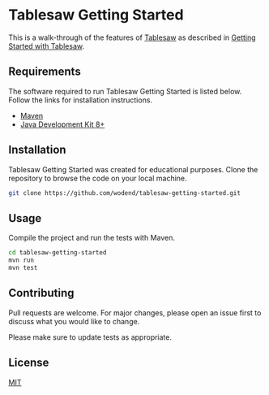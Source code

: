 # Tablesaw Getting Started

This is a walk-through of the features of
[Tablesaw](https://jtablesaw.github.io/tablesaw/) as described in
[Getting Started with Tablesaw](https://jtablesaw.github.io/tablesaw/gettingstarted.html).

## Requirements

The software required to run Tablesaw Getting Started is listed below. Follow
the links for installation instructions.

- [Maven](https://maven.apache.org/install.html)
- [Java Development Kit 8+](https://adoptopenjdk.net/installation.html)

## Installation

Tablesaw Getting Started was created for educational purposes. Clone the
repository to browse the code on your local machine.

```bash
git clone https://github.com/wodend/tablesaw-getting-started.git
```

## Usage

Compile the project and run the tests with Maven.

```bash
cd tablesaw-getting-started
mvn run
mvn test
```

## Contributing
Pull requests are welcome. For major changes, please open an issue first to
discuss what you would like to change.

Please make sure to update tests as appropriate.

## License
[MIT](https://choosealicense.com/licenses/mit/)
